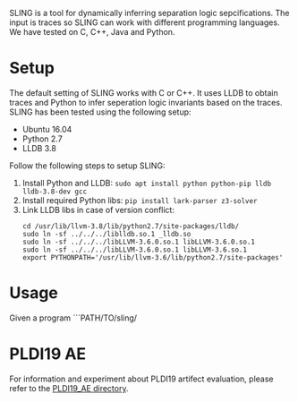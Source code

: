 SLING is a tool for dynamically inferring separation logic sepcifications. The input is traces so SLING can work with different programming languages. We have tested on C, C++, Java and Python. 

# Setup

The default setting of SLING works with C or C++. It uses LLDB to obtain traces and Python to infer seperation logic invariants based on the traces. SLING has been tested using the following setup:
  
  - Ubuntu 16.04
  - Python 2.7
  - LLDB 3.8

Follow the following steps to setup SLING:
  1. Install Python and LLDB: ```sudo apt install python python-pip lldb lldb-3.8-dev gcc```
  2. Install required Python libs: ```pip install lark-parser z3-solver```
  3. Link LLDB libs in case of version conflict:
     ```
     cd /usr/lib/llvm-3.8/lib/python2.7/site-packages/lldb/
     sudo ln -sf ../../../liblldb.so.1 _lldb.so
     sudo ln -sf ../../../libLLVM-3.6.0.so.1 libLLVM-3.6.0.so.1
     sudo ln -sf ../../../libLLVM-3.6.0.so.1 libLLVM-3.6.so.1
     export PYTHONPATH='/usr/lib/llvm-3.6/lib/python2.7/site-packages'
     ```
     
 # Usage
 
 Given a program ```PATH/TO/sling/
 
 
 # PLDI19 AE
 
 For information and experiment about PLDI19 artifect evaluation, please refer to the [PLDI19_AE directory](PLDI19_AE/). 
